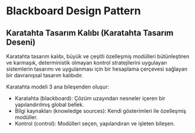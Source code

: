 # Blackboard Design Pattern
## Karatahta Tasarım Kalıbı (Karatahta Tasarım Deseni)

Karatahta tasarım kalıbı, büyük ve çeşitli özelleşmiş modülleri bütünleştiren ve karmaşık, deterministik olmayan kontrol stratejilerini uygulayan sistemlerin tasarımı ve uygulanması için bir hesaplama çerçevesi sağlayan bir davranışsal tasarım kalıbıdır.

Karatahta modeli 3 ana bileşenden oluşur:
- Karatahta (blackboard): Çözüm uzayından nesneler içeren bir yapılandırılmış global bellek.
- Bilgi kaynakları (knowledge sources): Kendi gösterimleri ile özelleşmiş modüller.
- Kontrol (control): Modülleri seçen, yapılandıran ve işleten bileşen.